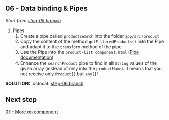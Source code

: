 ## 06 - Data binding & Pipes

*Start from [step-05 branch](https://github.com/blongearet/angular-course-app/tree/step-05)*

1. Pipes
    1. Create a pipe called `productSearch` into the folder `app/src/product`
    2. Copy the content of the method `getFilteredProducts()` into the Pipe and adapt it to the `transform` method of the pipe
    3. Use the Pipe into the `product-list.component.html` ([Pipe documentation](https://angular.io/guide/pipes#pipes))
    4. Enhance the `searchProduct` pipe to find in all `String` values of the given array (instead of only into the `productName`). It means that you not receive only `Product[]` but `any[]`!

**SOLUTION:** :octocat: [step-06 branch](https://github.com/blongearet/angular-course-app/pull/4)

## Next step

[07 - More on component](./07%20-%More%20on%20component.md)